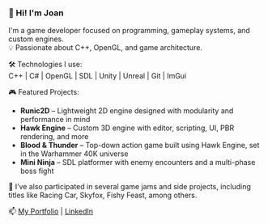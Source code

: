 ### 👋 Hi! I'm Joan
I'm a game developer focused on programming, gameplay systems, and custom engines.  
💡 Passionate about C++, OpenGL, and game architecture.  

🛠️ Technologies I use:  
C++ | C# | OpenGL | SDL | Unity | Unreal | Git | ImGui 

🎮 Featured Projects:
- **Runic2D** – Lightweight 2D engine designed with modularity and performance in mind
- **Hawk Engine** – Custom 3D engine with editor, scripting, UI, PBR rendering, and more
- **Blood & Thunder** – Top-down action game built using Hawk Engine, set in the Warhammer 40K universe
- **Mini Ninja** – SDL platformer with enemy encounters and a multi-phase boss fight

🎯 I’ve also participated in several game jams and side projects, including titles like Racing Car, Skyfox, Fishy Feast, among others.
  
📫 [My Portfolio](https://sites.google.com/view/joanmarquesbesses/home) | [LinkedIn](https://www.linkedin.com/in/joanmarquesbesses)

